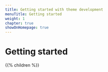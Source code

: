 ```yaml
---
title: Getting started with theme development
menuTitle: Getting started
weight: 1
chapter: true
showOnHomepage: true
---
```


# Getting started

{{% children %}}
